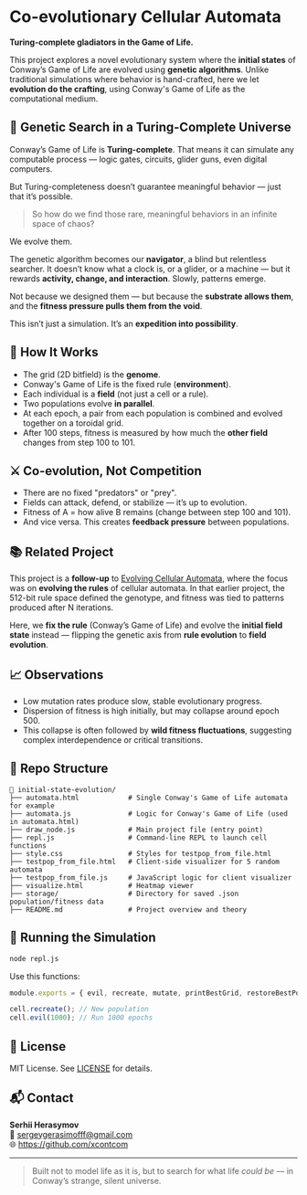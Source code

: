 # Co-evolutionary Cellular Automata

**Turing-complete gladiators in the Game of Life.**

This project explores a novel evolutionary system where the **initial states** of Conway’s Game of Life are evolved using **genetic algorithms**. Unlike traditional simulations where behavior is hand-crafted, here we let **evolution do the crafting**, using Conway's Game of Life as the computational medium.

## 🧬 Genetic Search in a Turing-Complete Universe

Conway’s Game of Life is **Turing-complete**. That means it can simulate any computable process — logic gates, circuits, glider guns, even digital computers.

But Turing-completeness doesn’t guarantee meaningful behavior — just that it’s possible.

> So how do we find those rare, meaningful behaviors in an infinite space of chaos?

We evolve them.

The genetic algorithm becomes our **navigator**, a blind but relentless searcher. It doesn’t know what a clock is, or a glider, or a machine — but it rewards **activity, change, and interaction**. Slowly, patterns emerge.

Not because we designed them — but because the **substrate allows them**, and the **fitness pressure pulls them from the void**.

This isn’t just a simulation. It’s an **expedition into possibility**.

## 🧠 How It Works

- The grid (2D bitfield) is the **genome**.
- Conway's Game of Life is the fixed rule (**environment**).
- Each individual is a **field** (not just a cell or a rule).
- Two populations evolve **in parallel**.
- At each epoch, a pair from each population is combined and evolved together on a toroidal grid.
- After 100 steps, fitness is measured by how much the **other field** changes from step 100 to 101.

## ⚔️ Co-evolution, Not Competition

- There are no fixed "predators" or "prey".
- Fields can attack, defend, or stabilize — it’s up to evolution.
- Fitness of A = how alive B remains (change between step 100 and 101).
- And vice versa. This creates **feedback pressure** between populations.

## 📚 Related Project

This project is a **follow-up** to [Evolving Cellular Automata](https://github.com/xcontcom/evolving-cellular-automata), where the focus was on **evolving the rules** of cellular automata. In that earlier project, the 512-bit rule space defined the genotype, and fitness was tied to patterns produced after N iterations.

Here, we **fix the rule** (Conway’s Game of Life) and evolve the **initial field state** instead — flipping the genetic axis from **rule evolution** to **field evolution**.

## 📈 Observations

- Low mutation rates produce slow, stable evolutionary progress.
- Dispersion of fitness is high initially, but may collapse around epoch 500.
- This collapse is often followed by **wild fitness fluctuations**, suggesting complex interdependence or critical transitions.

## 📁 Repo Structure

```
📁 initial-state-evolution/
├── automata.html            # Single Conway's Game of Life automata for example
├── automata.js              # Logic for Conway's Game of Life (used in automata.html)
├── draw_node.js             # Main project file (entry point)
├── repl.js                  # Command-line REPL to launch cell functions
├── style.css                # Styles for testpop_from_file.html
├── testpop_from_file.html   # Client-side visualizer for 5 random automata
├── testpop_from_file.js     # JavaScript logic for client visualizer
├── visualize.html           # Heatmap viewer
├── storage/                 # Directory for saved .json population/fitness data
├── README.md                # Project overview and theory
```

## 🚀 Running the Simulation

```bash
node repl.js
```

Use this functions:

```js
module.exports = { evil, recreate, mutate, printBestGrid, restoreBestPopulations };

cell.recreate(); // New population
cell.evil(1000); // Run 1000 epochs
```

## 📜 License

MIT License. See [LICENSE](LICENSE) for details.

## 📬 Contact

**Serhii Herasymov**  
📧 sergeygerasimofff@gmail.com  
🌐 https://github.com/xcontcom


---

> Built not to model life as it is, but to search for what life *could be* — in Conway’s strange, silent universe.

